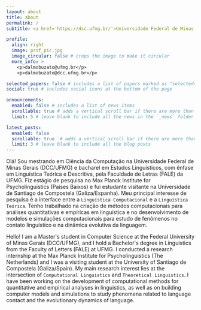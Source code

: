 ```yaml
---
layout: about
title: about
permalink: /
subtitle: <a href='https://dcc.ufmg.br/'>Universidade Federal de Minas Gerais</a>. Linguist and Master's student in Computer Science at UFMG. 

profile:
  align: right
  image: prof_pic.jpg
  image_circular: false # crops the image to make it circular
  more_info: >
    <p>dalmobuzato@ufmg.br</p>
    <p>dalmobuzato@dcc.ufmg.br</p>

selected_papers: false # includes a list of papers marked as "selected={true}"
social: true # includes social icons at the bottom of the page

announcements:
  enabled: false # includes a list of news items
  scrollable: true # adds a vertical scroll bar if there are more than 3 news items
  limit: 5 # leave blank to include all the news in the `_news` folder

latest_posts:
  enabled: false
  scrollable: true  # adds a vertical scroll bar if there are more than 3 new posts items
  limit: 3 # leave blank to include all the blog posts
---
```



Olá! Sou mestrando em Ciência da Computação na Universidade Federal de Minas Gerais (DCC/UFMG) e bacharel em Estudos Linguísticos, com ênfase em Linguística Teórica e Descritiva, pela Faculdade de Letras (FALE) da UFMG. Fiz estágio de pesquisa no Max Planck Institute for Psycholinguistics (Países Baixos) e fui estudante visitante na Universidade de Santiago de Compostela (Galiza/Espanha). Meu principal interesse de pesquisa é a interface entre a `Linguística Computacional` e a `Linguística Teórica`. Tenho trabalhado na criação de métodos computacionais para análises quantitativas e empíricas em linguística e no desenvolvimento de modelos e simulações computacionais para estudo de fenômenos no contato linguístico e na dinâmica evolutiva da linguagem. 

Hello! I am a Master's student in Computer Science at the Federal University of Minas Gerais (DCC/UFMG), and I hold a Bachelor's degree in Linguistics from the Faculty of Letters (FALE) at UFMG. I conducted a research internship at the Max Planck Institute for Psycholinguistics (The Netherlands) and I was a visiting student at the University of Santiago de Compostela (Galiza/Spain). My main research interest lies at the intersection of `Computational Linguistics` and `Theoretical Linguistics`. I have been working on the development of computational methods for quantitative and empirical analyses in linguistics, as well as on building computer models and simulations to study phenomena related to language contact and the evolutionary dynamics of language.